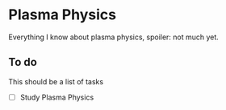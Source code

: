 # Plasma Physics
Everything I know about plasma physics, spoiler: not much yet.

## To do
This should be a list of tasks
- [ ] Study Plasma Physics